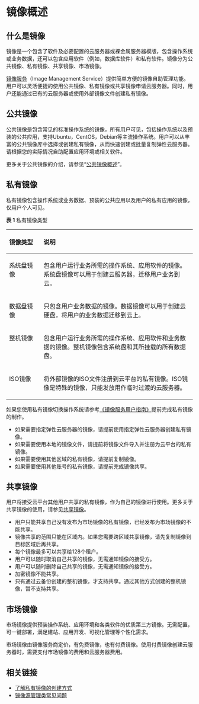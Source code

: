 # 镜像概述<a name="ecs_03_0201"></a>

## 什么是镜像<a name="section2063511219582"></a>

镜像是一个包含了软件及必要配置的云服务器或裸金属服务器模版，包含操作系统或业务数据，还可以包含应用软件（例如，数据库软件）和私有软件。镜像分为公共镜像、私有镜像、共享镜像、市场镜像。

[镜像服务](https://www.huaweicloud.com/product/ims.html)（Image Management Service）提供简单方便的镜像自助管理功能。用户可以灵活便捷的使用公共镜像、私有镜像或共享镜像申请云服务器。同时，用户还能通过已有的云服务器或使用外部镜像文件创建私有镜像。

## 公共镜像<a name="section1685231310443"></a>

公共镜像是包含常见的标准操作系统的镜像，所有用户可见，包括操作系统以及预装的公共应用，支持Ubuntu，CentOS，Debian等主流操作系统。用户可以从丰富的公共镜像库中选择或创建私有镜像，从而快速创建或批量复制弹性云服务器。 请根据您的实际情况自助配置应用环境或相关软件。

更多关于公共镜像的介绍，请参见“[公共镜像概述](https://support.huaweicloud.com/usermanual-ims/ims_01_0101.html)”。

## 私有镜像<a name="section46132514116"></a>

私有镜像包含操作系统或业务数据、预装的公共应用以及用户的私有应用的镜像，仅用户个人可见。

**表 1**  私有镜像类型

<a name="table1567919914154"></a>
<table><thead align="left"><tr id="row6679109141518"><th class="cellrowborder" valign="top" width="18.43%" id="mcps1.2.3.1.1"><p id="p568010912154"><a name="p568010912154"></a><a name="p568010912154"></a>镜像类型</p>
</th>
<th class="cellrowborder" valign="top" width="81.57%" id="mcps1.2.3.1.2"><p id="p36801897151"><a name="p36801897151"></a><a name="p36801897151"></a>说明</p>
</th>
</tr>
</thead>
<tbody><tr id="row7680149111517"><td class="cellrowborder" valign="top" width="18.43%" headers="mcps1.2.3.1.1 "><p id="p2068029161516"><a name="p2068029161516"></a><a name="p2068029161516"></a>系统盘镜像</p>
</td>
<td class="cellrowborder" valign="top" width="81.57%" headers="mcps1.2.3.1.2 "><p id="p1268009201516"><a name="p1268009201516"></a><a name="p1268009201516"></a>包含用户运行业务所需的操作系统、应用软件的镜像。系统盘镜像可以用于创建云服务器，迁移用户业务到云。</p>
</td>
</tr>
<tr id="row146805951513"><td class="cellrowborder" valign="top" width="18.43%" headers="mcps1.2.3.1.1 "><p id="p868089111518"><a name="p868089111518"></a><a name="p868089111518"></a>数据盘镜像</p>
</td>
<td class="cellrowborder" valign="top" width="81.57%" headers="mcps1.2.3.1.2 "><p id="p18680189131517"><a name="p18680189131517"></a><a name="p18680189131517"></a>只包含用户业务数据的镜像。数据镜像可以用于创建云硬盘，将用户的业务数据迁移到云上。</p>
</td>
</tr>
<tr id="row1768014915151"><td class="cellrowborder" valign="top" width="18.43%" headers="mcps1.2.3.1.1 "><p id="p2068014913158"><a name="p2068014913158"></a><a name="p2068014913158"></a>整机镜像</p>
</td>
<td class="cellrowborder" valign="top" width="81.57%" headers="mcps1.2.3.1.2 "><p id="p10680189161520"><a name="p10680189161520"></a><a name="p10680189161520"></a>包含用户运行业务所需的操作系统、应用软件和业务数据的镜像。整机镜像包含系统盘和其所挂载的所有数据盘。</p>
</td>
</tr>
<tr id="row1642654973911"><td class="cellrowborder" valign="top" width="18.43%" headers="mcps1.2.3.1.1 "><p id="p19426184923913"><a name="p19426184923913"></a><a name="p19426184923913"></a>ISO镜像</p>
</td>
<td class="cellrowborder" valign="top" width="81.57%" headers="mcps1.2.3.1.2 "><p id="p17426114917391"><a name="p17426114917391"></a><a name="p17426114917391"></a>将外部镜像的ISO文件注册到云平台的私有镜像。ISO镜像是特殊的镜像，只能发放用作临时过渡的云服务器。</p>
</td>
</tr>
</tbody>
</table>

如果您使用私有镜像切换操作系统请参考[《镜像服务用户指南》](https://support.huaweicloud.com/usermanual-ims/zh-cn_topic_0013901628.html)提前完成私有镜像的制作。

-   如果需要指定弹性云服务器的镜像，请提前使用指定弹性云服务器创建私有镜像。
-   如果需要使用本地的镜像文件，请提前将镜像文件导入并注册为云平台的私有镜像。
-   如果需要使用其他区域的私有镜像，请提前复制镜像。
-   如果需要使用其他账号的私有镜像，请提前完成镜像共享。

## 共享镜像<a name="section6342194217116"></a>

用户将接受云平台其他用户共享的私有镜像，作为自己的镜像进行使用。更多关于共享镜像的使用，请参见[共享镜像](https://support.huaweicloud.com/zh-cn/usermanual-ims/ims_01_0305.html)。

-   用户只能共享自己没有发布为市场镜像的私有镜像，已经发布为市场镜像的不能共享。
-   镜像共享的范围只能在区域内。如果您需要跨区域共享镜像，请先复制镜像到目标区域后再共享。
-   每个镜像最多可以共享给128个租户。
-   用户可以随时取消自己共享的镜像，无需通知镜像的接受方。
-   用户可以随时删除自己共享的镜像，无需通知镜像的接受方。
-   加密镜像不能共享。
-   只有通过云备份创建的整机镜像，才支持共享。通过其他方式创建的整机镜像，暂不支持共享。

## 市场镜像<a name="section6597649181118"></a>

市场镜像提供预装操作系统、应用环境和各类软件的优质第三方镜像。无需配置，可一键部署，满足建站、应用开发、可视化管理等个性化需求。

市场镜像由镜像服务商定价，有免费镜像，也有付费镜像。使用付费镜像创建云服务器时，需要支付市场镜像的费用和云服务器费用。

## 相关链接<a name="section1547494112455"></a>

-   [了解私有镜像的创建方式](https://support.huaweicloud.com/usermanual-ims/zh-cn_topic_0013901628.html)
-   [镜像源管理类常见问题](https://support.huaweicloud.com/ecs_faq/zh-cn_topic_0106199430.html)

